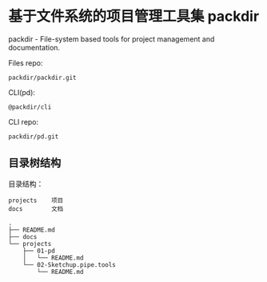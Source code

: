 
# 基于文件系统的项目管理工具集 packdir

packdir - File-system based tools for project management and documentation.

Files repo:

    packdir/packdir.git

CLI(pd):

    @packdir/cli

CLI repo:

    packdir/pd.git


## 目录树结构

目录结构：

    projects    项目
    docs        文档


```
.
├── README.md
├── docs
└── projects
    ├── 01-pd
    │   └── README.md
    └── 02-Sketchup.pipe.tools
        └── README.md
```








